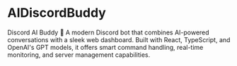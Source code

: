 # AIDiscordBuddy
Discord AI Buddy 🤖  A modern Discord bot that combines AI-powered conversations with a sleek web dashboard. Built with React, TypeScript, and OpenAI's GPT models, it offers smart command handling, real-time monitoring, and server management capabilities. 
